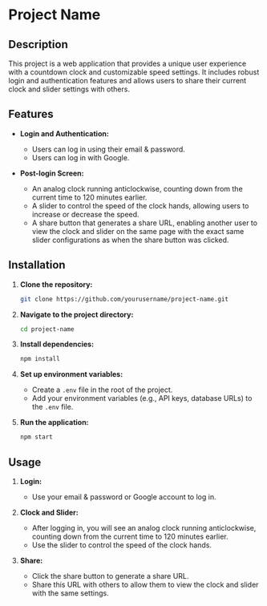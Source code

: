 # Project Name

## Description
This project is a web application that provides a unique user experience with a countdown clock and customizable speed settings. It includes robust login and authentication features and allows users to share their current clock and slider settings with others.

## Features
- **Login and Authentication:**
  - Users can log in using their email & password.
  - Users can log in with Google.

- **Post-login Screen:**
  - An analog clock running anticlockwise, counting down from the current time to 120 minutes earlier.
  - A slider to control the speed of the clock hands, allowing users to increase or decrease the speed.
  - A share button that generates a share URL, enabling another user to view the clock and slider on the same page with the exact same slider configurations as when the share button was clicked.

## Installation

1. **Clone the repository:**
    ```sh
    git clone https://github.com/yourusername/project-name.git
    ```

2. **Navigate to the project directory:**
    ```sh
    cd project-name
    ```

3. **Install dependencies:**
    ```sh
    npm install
    ```

4. **Set up environment variables:**
    - Create a `.env` file in the root of the project.
    - Add your environment variables (e.g., API keys, database URLs) to the `.env` file.

5. **Run the application:**
    ```sh
    npm start
    ```

## Usage

1. **Login:**
   - Use your email & password or Google account to log in.

2. **Clock and Slider:**
   - After logging in, you will see an analog clock running anticlockwise, counting down from the current time to 120 minutes earlier.
   - Use the slider to control the speed of the clock hands.

3. **Share:**
   - Click the share button to generate a share URL.
   - Share this URL with others to allow them to view the clock and slider with the same settings.

